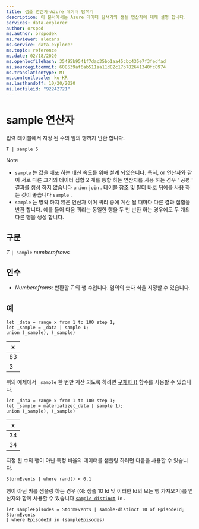 ```yaml
---
title: 샘플 연산자-Azure 데이터 탐색기
description: 이 문서에서는 Azure 데이터 탐색기의 샘플 연산자에 대해 설명 합니다.
services: data-explorer
author: orspod
ms.author: orspodek
ms.reviewer: alexans
ms.service: data-explorer
ms.topic: reference
ms.date: 02/18/2020
ms.openlocfilehash: 35495b9541f7dac35bb1aa45cbc435e7f3fedfad
ms.sourcegitcommit: 608539af6ab511aa11d82c17b782641340fc8974
ms.translationtype: MT
ms.contentlocale: ko-KR
ms.lasthandoff: 10/20/2020
ms.locfileid: "92242721"
---
```

# <a name="sample-operator"></a>sample 연산자

입력 테이블에서 지정 된 수의 임의 행까지 반환 합니다.

```kusto
T | sample 5
```

> [!NOTE]
> * `sample` 는 값을 배포 하는 대신 속도를 위해 설계 되었습니다. 특히, or 연산자와 같이 서로 다른 크기의 데이터 집합 2 개를 통합 하는 연산자를 사용 하는 경우 ' 공평 ' 결과를 생성 하지 않습니다 `union` `join` . 테이블 참조 및 필터 바로 뒤에를 사용 하는 것이 좋습니다 `sample` .
> * `sample` 는 명확 하지 않은 연산자 이며 쿼리 중에 계산 될 때마다 다른 결과 집합을 반환 합니다. 예를 들어 다음 쿼리는 동일한 행을 두 번 반환 하는 경우에도 두 개의 다른 행을 생성 합니다.

## <a name="syntax"></a>구문

*T* `| sample` *numberofrows*

## <a name="arguments"></a>인수

* *Numberofrows*: 반환할 *T* 의 행 수입니다. 임의의 숫자 식을 지정할 수 있습니다.

## <a name="examples"></a>예

```kusto
let _data = range x from 1 to 100 step 1;
let _sample = _data | sample 1;
union (_sample), (_sample)
```

| x   |
| --- |
| 83  |
| 3   |

위의 예제에서 `_sample` 한 번만 계산 되도록 하려면 [구체화 ()](./materializefunction.md) 함수를 사용할 수 있습니다.

```kusto
let _data = range x from 1 to 100 step 1;
let _sample = materialize(_data | sample 1);
union (_sample), (_sample)
```

| x   |
| --- |
| 34  |
| 34  |

지정 된 수의 행이 아닌 특정 비율의 데이터를 샘플링 하려면 다음을 사용할 수 있습니다.

<!-- csl: https://help.kusto.windows.net:443/Samples -->
```kusto
StormEvents | where rand() < 0.1
```

행이 아닌 키를 샘플링 하는 경우 (예: 샘플 10 Id 및 이러한 Id의 모든 행 가져오기)를 연산자와 함께 사용할 수 있습니다 [`sample-distinct`](./sampledistinctoperator.md) `in` .


<!-- csl: https://help.kusto.windows.net:443/Samples -->
```kusto
let sampleEpisodes = StormEvents | sample-distinct 10 of EpisodeId;
StormEvents
| where EpisodeId in (sampleEpisodes)
```
